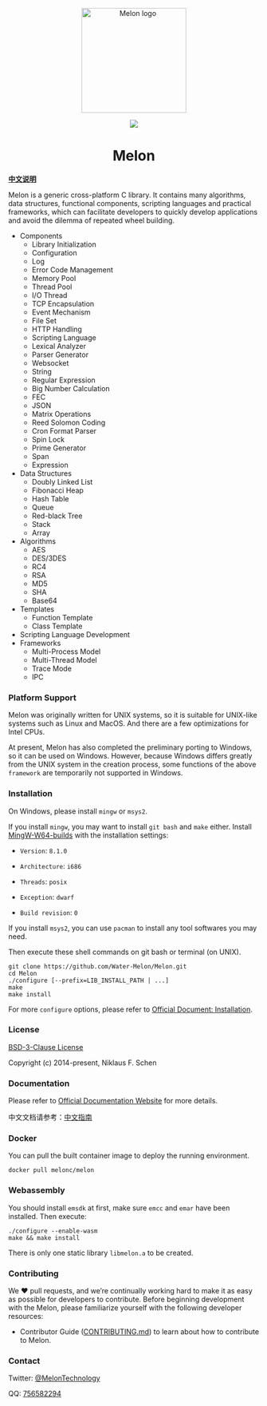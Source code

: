 <p align="center"><img width="210" src="https://github.com/Water-Melon/Melon/blob/master/docs/logo.png?raw=true" alt="Melon logo"></p>
<p align="center"><img src="https://img.shields.io/github/license/Water-Melon/Melang" /></p>
<h1 align="center">Melon</h1>



**[中文说明](http://doc.melonc.io/cn/)**

Melon is a generic cross-platform C library. It contains many algorithms, data structures, functional components, scripting languages and practical frameworks, which can facilitate developers to quickly develop applications and avoid the dilemma of repeated wheel building.

- Components
  - Library Initialization
  - Configuration
  - Log
  - Error Code Management
  - Memory Pool
  - Thread Pool
  - I/O Thread
  - TCP Encapsulation
  - Event Mechanism
  - File Set
  - HTTP Handling
  - Scripting Language
  - Lexical Analyzer
  - Parser Generator
  - Websocket
  - String
  - Regular Expression
  - Big Number Calculation
  - FEC
  - JSON
  - Matrix Operations
  - Reed Solomon Coding
  - Cron Format Parser
  - Spin Lock
  - Prime Generator
  - Span
  - Expression
- Data Structures
  - Doubly Linked List
  - Fibonacci Heap
  - Hash Table
  - Queue
  - Red-black Tree
  - Stack
  - Array
- Algorithms
  - AES
  - DES/3DES
  - RC4
  - RSA
  - MD5
  - SHA
  - Base64
- Templates
  - Function Template
  - Class Template
- Scripting Language Development
- Frameworks
  - Multi-Process Model
  - Multi-Thread Model
  - Trace Mode
  - IPC



### Platform Support

Melon was originally written for UNIX systems, so it is suitable for UNIX-like systems such as Linux and MacOS. And there are a few optimizations for Intel CPUs.

At present, Melon has also completed the preliminary porting to Windows, so it can be used on Windows. However, because Windows differs greatly from the UNIX system in the creation process, some functions of the above `framework` are temporarily not supported in Windows.



### Installation

On Windows, please install `mingw` or `msys2`.

If you install `mingw`, you may want to install `git bash` and `make` either. Install [MingW-W64-builds](https://www.mingw-w64.org/downloads/#mingw-builds) with the installation settings:

- `Version`: `8.1.0`

- `Architecture`: `i686`

- `Threads`: `posix`

- `Exception`: `dwarf`

- `Build revision`: `0`

If you install `msys2`, you can use `pacman` to install any tool softwares you may need.

Then execute these shell commands on git bash or terminal (on UNIX).

```
git clone https://github.com/Water-Melon/Melon.git
cd Melon
./configure [--prefix=LIB_INSTALL_PATH | ...]
make
make install
```

For more `configure` options, please refer to [Official Document: Installation](http://doc.melonc.io/en/install.html).



### License

[BSD-3-Clause License](https://github.com/Water-Melon/Melang/blob/master/LICENSE)

Copyright (c) 2014-present, Niklaus F. Schen



### Documentation

Please refer to [Official Documentation Website](http://doc.melonc.io/) for more details.

中文文档请参考：[中文指南](http://doc.melonc.io/cn/)



### Docker

You can pull the built container image to deploy the running environment.

```shell
docker pull melonc/melon
```



### Webassembly

You should install `emsdk` at first, make sure `emcc` and `emar` have been installed. Then execute:

```shell
./configure --enable-wasm
make && make install
```

There is only one static library `libmelon.a` to be created.



### Contributing
We ❤️  pull requests, and we’re continually working hard to make it as easy as possible for developers to contribute.
Before beginning development with the Melon, please familiarize yourself with the following developer resources:

- Contributor Guide ([CONTRIBUTING.md](https://github.com/Water-Melon/Melon/blob/master/CONTRIBUTING.md)) to learn about how to contribute to Melon.



### Contact

Twitter: [@MelonTechnology](https://twitter.com/MelonTechnology)

QQ: [756582294](http://qm.qq.com/cgi-bin/qm/qr?_wv=1027&k=4e2GRrKLo6cz7kptaU_cUHhZ3JeHQT5b&authKey=ffV3ztGX3QAZP%2BRCnbdwAUETeT8O3VIxiIeyBch0DkvxAoM3J%2Bs3Ol1sZjcZwuto&noverify=0&group_code=756582294)

